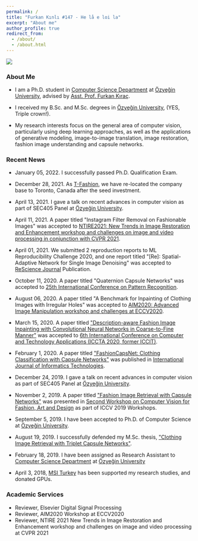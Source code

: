 ```yaml
---
permalink: /
title: "Furkan Kınlı #147 - He lå e loi la"
excerpt: "About me"
author_profile: true
redirect_from: 
  - /about/
  - /about.html
---
```

![][me]


### About Me

*   I am a Ph.D. student in [Computer Science Department][ozu-cs] at [Özyeğin University][ozu],
advised by [Asst. Prof. Furkan Kıraç][fkirac].

*   I received my B.Sc. and M.Sc. degrees in [Özyeğin University][ozu], (YES, Triple crown!).

*   My research interests focus on the general area of computer vision, particularly using deep learning approaches, as well as the
applications of generative modeling, image-to-image translation, image restoration, fashion image understanding and capsule networks.


### Recent News

* January 05, 2022. I successfully passed Ph.D. Qualification Exam.

* December 28, 2021. As [T-Fashion][tfashion], we have re-located the company base to Toronto, Canada after the seed investment.

* April 13, 2021. I gave a talk on recent advances in computer vision as part of SEC405 Panel at [Özyeğin University][ozu].
    
* April 11, 2021. A paper titled "Instagram Filter Removal on Fashionable Images" was accepted to 
[NTIRE2021: New Trends in Image Restoration and Enhancement workshop
and challenges on image and video processing
in conjunction with CVPR 2021][ntire2021].
    
* April 01, 2021. We submitted 2 reproduction reports to ML Reproducibility Challenge 2020, and one report titled 
    "[Re]: Spatial-Adaptive Network for Single Image Denoising" was accepted to [ReScience Journal][rescience] Publication.

* October 11, 2020. A paper titled "Quaternion Capsule Networks" was accepted to [25th International Conference on Pattern Recognition][icpr2020].

* August 06, 2020. A paper titled "A Benchmark for Inpainting of Clothing Images with Irregular Holes" was accepted to 
[AIM2020: Advanced Image Manipulation workshop and challenges at ECCV2020][aim2020].

* March 15, 2020. A paper titled ["Description-aware Fashion Image Inpainting with Convolutional Neural Networks in Coarse-to-Fine Manner"][dafii]
was accepted to [6th International Conference on Computer and Technology Applications (ICCTA 2020, former ICCIT)][iccta].

* February 1, 2020. A paper titled ["FashionCapsNet: Clothing Classification with Capsule Networks"][fashioncapsnet]
was published in [International Journal of Informatics Technologies][ijit].

* December 24, 2019. I gave a talk on recent advances in computer vision as part of SEC405 Panel at [Özyeğin University][ozu].

* November 2, 2019. A paper titled ["Fashion Image Retrieval with Capsule Networks"][fircn] was presented in [Second Workshop on 
Computer Vision for Fashion, Art and Design][iccv-workshop] as part of ICCV 2019 Workshops.

* September 5, 2019. I have been accepted to Ph.D. of Computer Science at [Özyeğin University][ozu].

* August 19, 2019. I successfully defended my M.Sc. thesis, ["Clothing Image Retrieval with Triplet Capsule Networks"][msc-thesis].

* February 18, 2019. I have been assigned as Research Assistant to [Computer Science Department][ozu-cs] at [Özyeğin University][ozu]

* April 3, 2018, [MSI Turkey][msi] has been supported my research studies, and donated GPUs.
### Academic Services

* Reviewer, Elsevier Digital Signal Processing
* Reviewer, AIM2020 Workshop at ECCV2020
* Reviewer, NTIRE 2021 New Trends in Image Restoration and Enhancement workshop
and challenges on image and video processing at CVPR 2021


[me]: images/logo.jpg
[ozu-cs]: https://www.ozyegin.edu.tr/en/computer-science-department
[ozu]: https://www.ozyegin.edu.tr/en/
[fkirac]: https://scholar.google.com/citations?user=kdJBxv8AAAAJ
[iccta]: http://www.iccit.org
[dafii]: https://dl.acm.org/doi/abs/10.1145/3397125.3397155
[ijit]: https://dergipark.org.tr/en/pub/gazibtd
[fashioncapsnet]: https://dergipark.org.tr/en/download/article-file/952493
[iccv-workshop]: https://sites.google.com/view/cvcreative/home
[aim2020]: https://data.vision.ee.ethz.ch/cvl/aim20/
[ntire2021]: https://data.vision.ee.ethz.ch/cvl/ntire21/
[icpr2020]: http://www.icpr2020.it/
[rescience]: http://rescience.org/x
[fircn]: http://openaccess.thecvf.com/content_ICCVW_2019/papers/CVFAD/Kinli_Fashion_Image_Retrieval_with_Capsule_Networks_ICCVW_2019_paper.pdf
[msc-thesis]: files/msc-thesis.pdf
[msi]: https://tr.msi.com/index.php
[tfashion]: https://tfashion.ai
